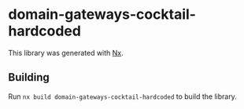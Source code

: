 # domain-gateways-cocktail-hardcoded

This library was generated with [Nx](https://nx.dev).

## Building

Run `nx build domain-gateways-cocktail-hardcoded` to build the library.
